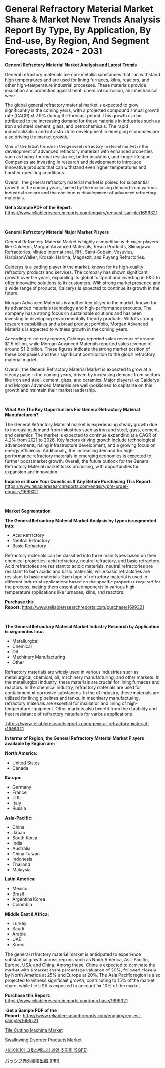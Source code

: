<p><h1>General Refractory Material Market Share & Market New Trends Analysis Report By Type, By Application, By End-use, By Region, And Segment Forecasts, 2024 - 2031</h1></p><p><strong>General Refractory Material Market Analysis and Latest Trends</strong></p>
<p><p>General refractory materials are non-metallic substances that can withstand high temperatures and are used for lining furnaces, kilns, reactors, and other high-temperature industrial processes. These materials provide insulation and protection against heat, chemical corrosion, and mechanical wear.</p><p>The global general refractory material market is expected to grow significantly in the coming years, with a projected compound annual growth rate (CAGR) of 7.9% during the forecast period. This growth can be attributed to the increasing demand for these materials in industries such as iron and steel, cement, glass, and petrochemicals. The rapid industrialization and infrastructure development in emerging economies are also driving the market growth.</p><p>One of the latest trends in the general refractory material market is the development of advanced refractory materials with enhanced properties such as higher thermal resistance, better insulation, and longer lifespan. Companies are investing in research and development to introduce innovative products that can withstand even higher temperatures and harsher operating conditions.</p><p>Overall, the general refractory material market is poised for substantial growth in the coming years, fueled by the increasing demand from various industrial sectors and the continuous development of advanced refractory materials.</p></p>
<p><strong>Get a Sample PDF of the Report:&nbsp;</strong> <a href="https://www.reliableresearchreports.com/enquiry/request-sample/1699321">https://www.reliableresearchreports.com/enquiry/request-sample/1699321</a></p>
<p>&nbsp;</p>
<p><strong>General Refractory Material Major Market Players</strong></p>
<p><p>General Refractory Material Market is highly competitive with major players like Calderys, Morgan Advanced Materials, Resco Products, Shinagawa Refractories, Minteq International, RHI, Saint-Gobain, Vesuvius, HarbisonWalker, Krosaki Harima, Magnezit, and Puyang Refractories.</p><p>Calderys is a leading player in the market, known for its high-quality refractory products and services. The company has shown significant growth over the years, expanding its global footprint and investing in R&D to offer innovative solutions to its customers. With strong market presence and a wide range of products, Calderys is expected to continue its growth in the future.</p><p>Morgan Advanced Materials is another key player in the market, known for its advanced materials technology and high-performance products. The company has a strong focus on sustainable solutions and has been investing in developing environmentally friendly products. With its strong research capabilities and a broad product portfolio, Morgan Advanced Materials is expected to witness growth in the coming years.</p><p>According to industry reports, Calderys reported sales revenue of around $1.5 billion, while Morgan Advanced Materials reported sales revenue of around $1.2 billion. These figures indicate the strong market position of these companies and their significant contribution to the global refractory material market.</p><p>Overall, the General Refractory Material Market is expected to grow at a steady pace in the coming years, driven by increasing demand from sectors like iron and steel, cement, glass, and ceramics. Major players like Calderys and Morgan Advanced Materials are well-positioned to capitalize on this growth and maintain their market leadership.</p></p>
<p>&nbsp;</p>
<p><strong>What Are The Key Opportunities For General Refractory Material Manufacturers?</strong></p>
<p><p>The General Refractory Material market is experiencing steady growth due to increasing demand from industries such as iron and steel, glass, cement, and ceramics. The market is expected to continue expanding at a CAGR of 4.2% from 2021 to 2026. Key factors driving growth include technological advancements, rising infrastructure development, and a growing focus on energy efficiency. Additionally, the increasing demand for high-performance refractory materials in emerging economies is expected to further boost market growth. Overall, the future outlook for the General Refractory Material market looks promising, with opportunities for expansion and innovation.</p></p>
<p><strong>Inquire or Share Your Questions If Any Before Purchasing This Report:</strong> <a href="https://www.reliableresearchreports.com/enquiry/pre-order-enquiry/1699321">https://www.reliableresearchreports.com/enquiry/pre-order-enquiry/1699321</a></p>
<p>&nbsp;</p>
<p><strong>Market Segmentation</strong></p>
<p><strong>The General Refractory Material Market Analysis by types is segmented into:</strong></p>
<p><ul><li>Acid Refractory</li><li>Neutral Refractory</li><li>Basic Refractory</li></ul></p>
<p><p>Refractory materials can be classified into three main types based on their chemical properties: acid refractory, neutral refractory, and basic refractory. Acid refractories are resistant to acidic materials, neutral refractories are resistant to both acidic and basic materials, while basic refractories are resistant to basic materials. Each type of refractory material is used in different industrial applications based on the specific properties required for the process, making them essential components in various high-temperature applications like furnaces, kilns, and reactors.</p></p>
<p><strong>Purchase this Report:&nbsp;</strong><a href="https://www.reliableresearchreports.com/purchase/1699321">https://www.reliableresearchreports.com/purchase/1699321</a></p>
<p>&nbsp;</p>
<p><strong>The General Refractory Material Market Industry Research by Application is segmented into:</strong></p>
<p><ul><li>Metallurgical</li><li>Chemical</li><li>Oil</li><li>Machinery Manufacturing</li><li>Other</li></ul></p>
<p><p>Refractory materials are widely used in various industries such as metallurgical, chemical, oil, machinery manufacturing, and other markets. In the metallurgical industry, these materials are crucial for lining furnaces and reactors. In the chemical industry, refractory materials are used for containment of corrosive substances. In the oil industry, these materials are utilized for lining pipelines and tanks. In machinery manufacturing, refractory materials are essential for insulation and lining of high-temperature equipment. Other markets also benefit from the durability and heat resistance of refractory materials for various applications.</p></p>
<p><a href="https://www.reliableresearchreports.com/general-refractory-material-r1699321">&nbsp;https://www.reliableresearchreports.com/general-refractory-material-r1699321</a></p>
<p><strong>In terms of Region, the General Refractory Material Market Players available by Region are:</strong></p>
<p>
    <p> <strong> North America: </strong>
        <ul>
            <li>United States</li>
            <li>Canada</li>
        </ul>
        </p> 
    <p> <strong> Europe: </strong>
        <ul>
            <li>Germany</li>
            <li>France</li>
            <li>U.K.</li>
            <li>Italy</li>
            <li>Russia</li>
        </ul>
        </p> 
    <p> <strong> Asia-Pacific: </strong>
        <ul>
            <li>China</li>
            <li>Japan</li>
            <li>South Korea</li>
            <li>India</li>
            <li>Australia</li>
            <li>China Taiwan</li>
            <li>Indonesia</li>
            <li>Thailand</li>
            <li>Malaysia</li>
        </ul>
        </p> 
    <p> <strong> Latin America: </strong>
        <ul>
            <li>Mexico</li>
            <li>Brazil</li>
            <li>Argentina Korea</li>
            <li>Colombia</li>
        </ul>
        </p> 
    <p> <strong> Middle East & Africa: </strong>
        <ul>
            <li>Turkey</li>
            <li>Saudi</li>
            <li>Arabia</li>
            <li>UAE</li>
            <li>Korea</li>
        </ul>
    </p>
    </p>
<p><p>The general refractory material market is anticipated to experience substantial growth across regions such as North America, Asia Pacific, Europe, USA, and China. Among these, China is expected to dominate the market with a market share percentage valuation of 30%, followed closely by North America at 25% and Europe at 20%. The Asia Pacific region is also projected to witness significant growth, contributing to 15% of the market share, while the USA is expected to account for 10% of the market.</p></p>
<p><strong>Purchase this Report: </strong><a href="https://www.reliableresearchreports.com/purchase/1699321">https://www.reliableresearchreports.com/purchase/1699321</a></p>
<p>&nbsp;<strong>Get a Sample PDF of the Report:&nbsp;&nbsp;</strong><a href="https://www.reliableresearchreports.com/enquiry/request-sample/1699321">https://www.reliableresearchreports.com/enquiry/request-sample/1699321</a></p>
<p><strong></strong></p>
<p><p><a href="https://github.com/JermaineCrona2023/Market-Research-Report-List-1/blob/main/tile-cutting-machine-market.md">Tile Cutting Machine Market</a></p><p><a href="https://github.com/mabutironaldo/Market-Research-Report-List-4/blob/main/swallowing-disorder-products-market.md">Swallowing Disorder Products Market</a></p><p><a href="https://github.com/muchswr/Market-Research-Report-List-1/blob/main/8628485109078.md">시라이티아 그로스베노리 과일 추출물 (SGFE)</a></p><p><a href="https://github.com/DudleyFerry/Market-Research-Report-List-1/blob/main/5677888124626.md">パッシブ赤外線検出器 (PIR)</a></p></p>